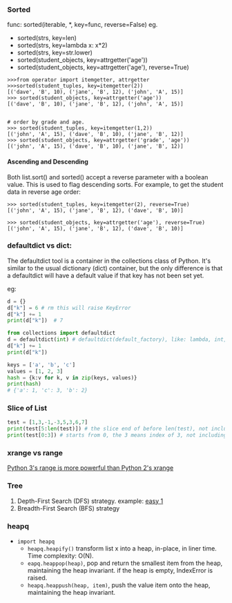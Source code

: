 ### Sorted

func: sorted(iterable, *, key=func, reverse=False)
eg. 
* sorted(strs, key=len)
* sorted(strs, key=lambda x: x*2)
* sorted(strs, key=str.lower)
* sorted(student_objects, key=attrgetter('age'))
* sorted(student_objects, key=attrgetter('age'), reverse=True)

        
```
>>>from operator import itemgetter, attrgetter
>>>sorted(student_tuples, key=itemgetter(2))
[('dave', 'B', 10), ('jane', 'B', 12), ('john', 'A', 15)]
>>> sorted(student_objects, key=attrgetter('age'))
[('dave', 'B', 10), ('jane', 'B', 12), ('john', 'A', 15)]


# order by grade and age.
>>> sorted(student_tuples, key=itemgetter(1,2))
[('john', 'A', 15), ('dave', 'B', 10), ('jane', 'B', 12)]
>>> sorted(student_objects, key=attrgetter('grade', 'age'))
[('john', 'A', 15), ('dave', 'B', 10), ('jane', 'B', 12)]
```

#### Ascending and Descending
Both list.sort() and sorted() accept a reverse parameter with a boolean value. This is used to flag descending sorts. For example, to get the student data in reverse age order:
```
>>> sorted(student_tuples, key=itemgetter(2), reverse=True)
[('john', 'A', 15), ('jane', 'B', 12), ('dave', 'B', 10)]

>>> sorted(student_objects, key=attrgetter('age'), reverse=True)
[('john', 'A', 15), ('jane', 'B', 12), ('dave', 'B', 10)]
```

### defaultdict vs dict:
The defaultdict tool is a container in the collections class of Python.
It's similar to the usual dictionary (dict) container,
but the only difference is that a defaultdict will have a default value if that key has not been set yet.

eg:
```python
d = {}
d["k"] = 6 # rm this will raise KeyError
d["k"] += 1
print(d["k"])  # 7
```

```python
from collections import defaultdict
d = defaultdict(int) # defaultdict(default_factory), like: lambda, int, float, list, str
d["k"] += 1
print(d["k"])
```

```python
keys = ['a', 'b', 'c']
values = [1, 2, 3]
hash = {k:v for k, v in zip(keys, values)}
print(hash)
# {'a': 1, 'c': 3, 'b': 2}
```

### Slice of List
```python
test = [1,3,-1,-3,5,3,6,7]
print(test[5:len(test)]) # the slice end of before len(test), not including the len(test)
print(test[0:3]) # starts from 0, the 3 means index of 3, not including the index 3.
```


### xrange vs range
[Python 3's range is more powerful than Python 2's xrange](https://treyhunner.com/2018/02/python-3-s-range-better-than-python-2-s-xrange/)

### Tree
1. Depth-First Search (DFS) strategy. example: [easy 1](./top_interview_question/1.easy/4.Trees/maximumDepthOfBinaryTree.py)
2. Breadth-First Search (BFS) strategy

### heapq 
* `import heapq`
  - `heapq.heapify()` transform list x into a heap, in-place, in liner time. Time complexity: O(N).
  - `eapq.heappop(heap)`, pop and return the smallest item from the heap, maintaining the heap invariant. if the heap is empty, IndexError is raised.
  - `heapq.heappush(heap, item)`, push the value item onto the heap, maintaining the heap invariant.
